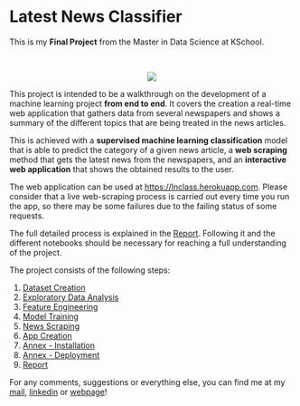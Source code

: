 # Latest News Classifier

This is my **Final Project** from the Master in Data Science at KSchool.

<br/>
<p align="center">
  <img src="https://kschool.com/wp-content/uploads/2014/09/kschool.png">
</p>

This project is intended to be a walkthrough on the development of a machine learning project **from end to end**. It covers the creation a real-time web application that gathers data from several newspapers and shows a summary of the different topics that are being treated in the news articles.

This is achieved with a **supervised machine learning classification** model that is able to predict the category of a given news article, a **web scraping** method that gets the latest news from the newspapers, and an **interactive web application** that shows the obtained results to the user.

The web application can be used at https://lnclass.herokuapp.com. Please consider that a live web-scraping process is carried out every time you run the app, so there may be some failures due to the failing status of some requests.

The full detailed process is explained in the [Report](https://github.com/miguelfzafra/Latest-News-Classifier/blob/master/0.%20Latest%20News%20Classifier/09.%20Report/Latest%20News%20Classifier.pdf). Following it and the different notebooks should be necessary for reaching a  full understanding of the project.

The project consists of the following steps:

1. [Dataset Creation](https://github.com/miguelfzafra/Latest-News-Classifier/tree/master/0.%20Latest%20News%20Classifier/01.%20Dataset%20Creation)
2. [Exploratory Data Analysis](https://github.com/miguelfzafra/Latest-News-Classifier/tree/master/0.%20Latest%20News%20Classifier/02.%20Exploratory%20Data%20Analysis)
3. [Feature Engineering](https://github.com/miguelfzafra/Latest-News-Classifier/tree/master/0.%20Latest%20News%20Classifier/03.%20Feature%20Engineering)
4. [Model Training](https://github.com/miguelfzafra/Latest-News-Classifier/tree/master/0.%20Latest%20News%20Classifier/04.%20Model%20Training)
5. [News Scraping](https://github.com/miguelfzafra/Latest-News-Classifier/tree/master/0.%20Latest%20News%20Classifier/05.%20News%20Scraping)
6. [App Creation](https://github.com/miguelfzafra/Latest-News-Classifier/tree/master/0.%20Latest%20News%20Classifier/06.%20App%20Creation)
7. [Annex - Installation](https://github.com/miguelfzafra/Latest-News-Classifier/tree/master/0.%20Latest%20News%20Classifier/07.%20Annex%20-%20Installation)
8. [Annex - Deployment](https://github.com/miguelfzafra/Latest-News-Classifier/tree/master/0.%20Latest%20News%20Classifier/08.%20Annex%20-%20Deployment)
9. [Report](https://github.com/miguelfzafra/Latest-News-Classifier/tree/master/0.%20Latest%20News%20Classifier/09.%20Report)


For any comments, suggestions or everything else, you can find me at my [mail](mailto:miguel@mfz.es), [linkedin](https://www.linkedin.com/in/miguelfzafra/) or [webpage](http://mfz.es)!
